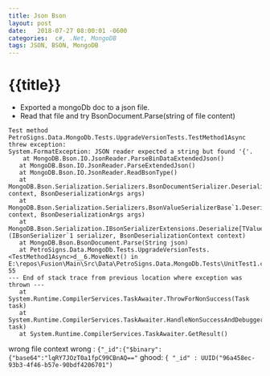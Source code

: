 ```yaml
---
title: Json Bson 
layout: post
date:   2018-07-27 08:00:01 -0600
categories:  c#, .Net, MongoDB
tags: JSON, BSON, MongoDB
---
```


# {{title}}

- Exported a mongoDb doc to a json file.
- Read that file and try BsonDocument.Parse(string of file content)

```error
Test method PetroSigns.Data.MongoDb.Tests.UpgradeVersionTests.TestMethod1Async threw exception: 
System.FormatException: JSON reader expected a string but found '{'.
    at MongoDB.Bson.IO.JsonReader.ParseBinDataExtendedJson()
   at MongoDB.Bson.IO.JsonReader.ParseExtendedJson()
   at MongoDB.Bson.IO.JsonReader.ReadBsonType()
   at MongoDB.Bson.Serialization.Serializers.BsonDocumentSerializer.DeserializeValue(BsonDeserializationContext context, BsonDeserializationArgs args)
   at MongoDB.Bson.Serialization.Serializers.BsonValueSerializerBase`1.Deserialize(BsonDeserializationContext context, BsonDeserializationArgs args)
   at MongoDB.Bson.Serialization.IBsonSerializerExtensions.Deserialize[TValue](IBsonSerializer`1 serializer, BsonDeserializationContext context)
   at MongoDB.Bson.BsonDocument.Parse(String json)
   at PetroSigns.Data.MongoDb.Tests.UpgradeVersionTests.<TestMethod1Async>d__6.MoveNext() in E:\repos\Fusion\Main\Src\Data\PetroSigns.Data.MongoDb.Tests\UnitTest1.cs:line 55
--- End of stack trace from previous location where exception was thrown ---
   at System.Runtime.CompilerServices.TaskAwaiter.ThrowForNonSuccess(Task task)
   at System.Runtime.CompilerServices.TaskAwaiter.HandleNonSuccessAndDebuggerNotification(Task task)
   at System.Runtime.CompilerServices.TaskAwaiter.GetResult()
   ```

wrong file context
wrong : `{"_id":{"$binary":{"base64":"lqRY7JOzT0a1fpC99CBnAQ=="`
ghood: `{ "_id" : UUID("96a458ec-93b3-4f46-b57e-90bdf4206701")`

